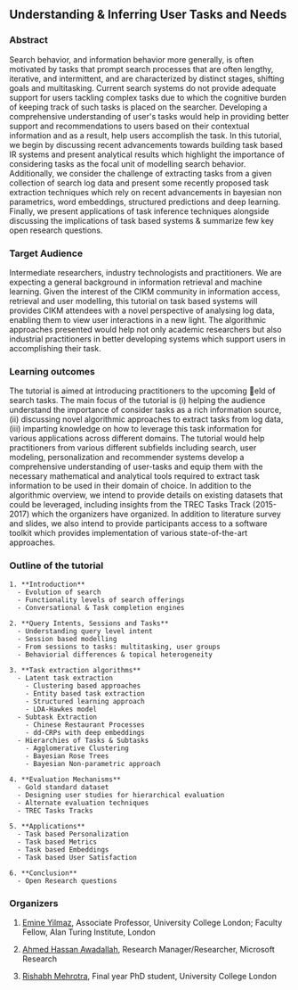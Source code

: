 ## Understanding & Inferring User Tasks and Needs

### Abstract
Search behavior, and information behavior more generally, is often motivated by tasks that prompt search processes that are
often lengthy, iterative, and intermittent, and are characterized by distinct stages, shifting goals and multitasking. Current
search systems do not provide adequate support for users tackling complex tasks due to which the cognitive burden of keeping
track of such tasks is placed on the searcher. Developing a comprehensive understanding of user's tasks would help in providing
better support and recommendations to users based on their contextual information and as a result, help users accomplish the
task. In this tutorial, we begin by discussing recent advancements towards building task based IR systems and present analytical
results which highlight the importance of considering tasks as the focal unit of modelling search behavior. Additionally, we
consider the challenge of extracting tasks from a given collection of search log data and present some recently proposed task
extraction techniques which rely on recent advancements in bayesian non parametrics, word embeddings, structured predictions
and deep learning. Finally, we present applications of task inference techniques alongside discussing the implications of task
based systems & summarize few key open research questions.


### Target Audience
Intermediate researchers, industry technologists and practitioners. We are expecting a general background in information retrieval
and machine learning. Given the interest of the CIKM community in information access, retrieval and user modelling,
this tutorial on task based systems will provides CIKM attendees with a novel perspective of analysing log data, enabling them
to view user interactions in a new light. The algorithmic approaches presented would help not only academic researchers but
also industrial practitioners in better developing systems which support users in accomplishing their task.

### Learning outcomes
The tutorial is aimed at introducing practitioners to the upcoming eld of search tasks. The main focus of the tutorial is (i)
helping the audience understand the importance of consider tasks as a rich information source, (ii) discussing novel algorithmic
approaches to extract tasks from log data, (iii) imparting knowledge on how to leverage this task information for various
applications across different domains. The tutorial would help practitioners from various different subfields including search, user modeling, personalization and recommender systems develop a comprehensive understanding of user-tasks and equip them
with the necessary mathematical and analytical tools required to extract task information to be used in their domain of choice.
In addition to the algorithmic overview, we intend to provide details on existing datasets that could be leveraged, including
insights from the TREC Tasks Track (2015-2017) which the organizers have organized. In addition to literature survey and slides,
we also intend to provide participants access to a software toolkit which provides implementation of various state-of-the-art
approaches.

### Outline of the tutorial
```
1. **Introduction**
  - Evolution of search
  - Functionality levels of search offerings
  - Conversational & Task completion engines
  
2. **Query Intents, Sessions and Tasks**
  - Understanding query level intent
  - Session based modelling
  - From sessions to tasks: multitasking, user groups
  - Behaviorial differences & topical heterogeneity
  
3. **Task extraction algorithms**
  - Latent task extraction
    - Clustering based approaches
    - Entity based task extraction
    - Structured learning approach
    - LDA-Hawkes model
  - Subtask Extraction
    - Chinese Restaurant Processes
    - dd-CRPs with deep embeddings
  - Hierarchies of Tasks & Subtasks
    - Agglomerative Clustering
    - Bayesian Rose Trees
    - Bayesian Non-parametric approach
    
4. **Evaluation Mechanisms**
  - Gold standard dataset
  - Designing user studies for hierarchical evaluation
  - Alternate evaluation techniques
  - TREC Tasks Tracks
  
5. **Applications**
  - Task based Personalization
  - Task based Metrics
  - Task based Embeddings
  - Task based User Satisfaction
  
6. **Conclusion**
  - Open Research questions
```

### Organizers
1. [Emine Yilmaz](https://sites.google.com/site/emineyilmaz/), Associate Professor, University College London; Faculty Fellow, Alan Turing Institute, London

2. [Ahmed Hassan Awadallah](http://research.microsoft.com/en-us/um/people/hassanam/), Research Manager/Researcher, Microsoft Research

3. [Rishabh Mehrotra](http://www.rishabhmehrotra.com), Final year PhD student, University College London
